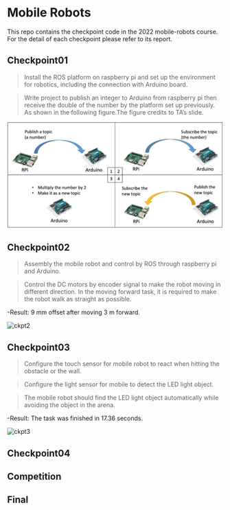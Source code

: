 # Mobile Robots

This repo contains the checkpoint code in the 2022 mobile-robots course.
For the detail of each checkpoint please refer to its report.

## Checkpoint01
>Install the ROS platform on raspberry pi and set up the environment for robotics,
including the connection with Arduino board.

>Write project to publish an integer to Arduino from raspberry pi then receive the
double of the number by the platform set up previously. As shown in the following
figure.The figure credits to TA’s slide.

<img src="img/checkpoint_1.png" alt = "ckpt1" title = "ckpt1">

## Checkpoint02
>Assembly the mobile robot and control by ROS through raspberry pi and
Arduino.

>Control the DC motors by encoder signal to make the robot moving in different
direction. In the moving forward task, it is required to make the robot walk as
straight as possible.

-Result:
9 mm offset after moving 3 m forward.

<img src="img/checkpoint_2.gif" alt = "ckpt2" title = "ckpt2">


## Checkpoint03
>Configure the touch sensor for mobile robot to react when hitting the obstacle
or the wall.

>Configure the light sensor for mobile to detect the LED light object.

>The mobile robot should find the LED light object automatically while
avoiding the object in the arena.

-Result:
The task was finished in 17.36 seconds.

<img src="img/checkpoint_3.gif" alt = "ckpt3" title = "ckpt3">

## Checkpoint04


## Competition


## Final






